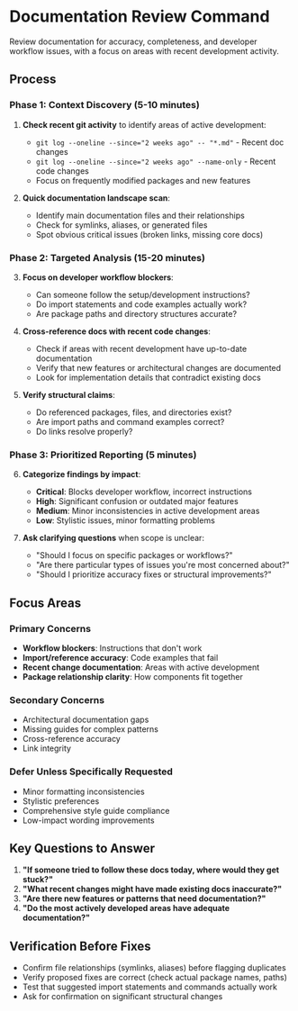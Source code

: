 # Documentation Review Command

Review documentation for accuracy, completeness, and developer workflow issues, with a focus on areas with recent development activity.

## Process

### Phase 1: Context Discovery (5-10 minutes)
1. **Check recent git activity** to identify areas of active development:
   - `git log --oneline --since="2 weeks ago" -- "*.md"` - Recent doc changes
   - `git log --oneline --since="2 weeks ago" --name-only` - Recent code changes
   - Focus on frequently modified packages and new features

2. **Quick documentation landscape scan**:
   - Identify main documentation files and their relationships
   - Check for symlinks, aliases, or generated files
   - Spot obvious critical issues (broken links, missing core docs)

### Phase 2: Targeted Analysis (15-20 minutes)
3. **Focus on developer workflow blockers**:
   - Can someone follow the setup/development instructions?
   - Do import statements and code examples actually work?
   - Are package paths and directory structures accurate?

4. **Cross-reference docs with recent code changes**:
   - Check if areas with recent development have up-to-date documentation
   - Verify that new features or architectural changes are documented
   - Look for implementation details that contradict existing docs

5. **Verify structural claims**:
   - Do referenced packages, files, and directories exist?
   - Are import paths and command examples correct?
   - Do links resolve properly?

### Phase 3: Prioritized Reporting (5 minutes)
6. **Categorize findings by impact**:
   - **Critical**: Blocks developer workflow, incorrect instructions
   - **High**: Significant confusion or outdated major features  
   - **Medium**: Minor inconsistencies in active development areas
   - **Low**: Stylistic issues, minor formatting problems

7. **Ask clarifying questions** when scope is unclear:
   - "Should I focus on specific packages or workflows?"
   - "Are there particular types of issues you're most concerned about?"
   - "Should I prioritize accuracy fixes or structural improvements?"

## Focus Areas

### Primary Concerns
- **Workflow blockers**: Instructions that don't work
- **Import/reference accuracy**: Code examples that fail
- **Recent change documentation**: Areas with active development
- **Package relationship clarity**: How components fit together

### Secondary Concerns  
- Architectural documentation gaps
- Missing guides for complex patterns
- Cross-reference accuracy
- Link integrity

### Defer Unless Specifically Requested
- Minor formatting inconsistencies
- Stylistic preferences
- Comprehensive style guide compliance
- Low-impact wording improvements

## Key Questions to Answer
1. **"If someone tried to follow these docs today, where would they get stuck?"**
2. **"What recent changes might have made existing docs inaccurate?"**
3. **"Are there new features or patterns that need documentation?"**
4. **"Do the most actively developed areas have adequate documentation?"**

## Verification Before Fixes
- Confirm file relationships (symlinks, aliases) before flagging duplicates
- Verify proposed fixes are correct (check actual package names, paths)
- Test that suggested import statements and commands actually work
- Ask for confirmation on significant structural changes